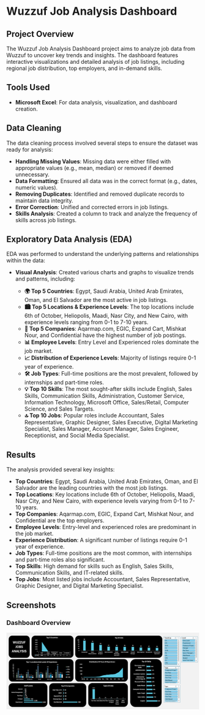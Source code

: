 # Wuzzuf Job Analysis Dashboard

## Project Overview
The Wuzzuf Job Analysis Dashboard project aims to analyze job data from Wuzzuf to uncover key trends and insights. The dashboard features interactive visualizations and detailed analysis of job listings, including regional job distribution, top employers, and in-demand skills.

## Tools Used
- **Microsoft Excel**: For data analysis, visualization, and dashboard creation.

## Data Cleaning
The data cleaning process involved several steps to ensure the dataset was ready for analysis:
- **Handling Missing Values**: Missing data were either filled with appropriate values (e.g., mean, median) or removed if deemed unnecessary.
- **Data Formatting**: Ensured all data was in the correct format (e.g., dates, numeric values).
- **Removing Duplicates**: Identified and removed duplicate records to maintain data integrity.
- **Error Correction**: Unified and corrected errors in job listings.
- **Skills Analysis**: Created a column to track and analyze the frequency of skills across job listings.

## Exploratory Data Analysis (EDA)
EDA was performed to understand the underlying patterns and relationships within the data:
- **Visual Analysis**: Created various charts and graphs to visualize trends and patterns, including:

  - **🌍 Top 5 Countries**: Egypt, Saudi Arabia, United Arab Emirates, Oman, and El Salvador are the most active in job listings.
  - **🏙 Top 5 Locations & Experience Levels**: The top locations include 6th of October, Heliopolis, Maadi, Nasr City, and New Cairo, with experience levels ranging from 0-1 to 7-10 years.
  - **🏢 Top 5 Companies**: Aqarmap.com, EGIC, Expand Cart, Mishkat Nour, and Confidential have the highest number of job postings.
  - **📊 Employee Levels**: Entry Level and Experienced roles dominate the job market.
  - **📈 Distribution of Experience Levels**: Majority of listings require 0-1 year of experience.
  - **🛠 Job Types**: Full-time positions are the most prevalent, followed by internships and part-time roles.
  - **💡 Top 10 Skills**: The most sought-after skills include English, Sales Skills, Communication Skills, Administration, Customer Service, Information Technology, Microsoft Office, Sales/Retail, Computer Science, and Sales Targets.
  - **🔝 Top 10 Jobs**: Popular roles include Accountant, Sales Representative, Graphic Designer, Sales Executive, Digital Marketing Specialist, Sales Manager, Account Manager, Sales Engineer, Receptionist, and Social Media Specialist.

## Results
The analysis provided several key insights:
- **Top Countries**: Egypt, Saudi Arabia, United Arab Emirates, Oman, and El Salvador are the leading countries with the most job listings.
- **Top Locations**: Key locations include 6th of October, Heliopolis, Maadi, Nasr City, and New Cairo, with experience levels varying from 0-1 to 7-10 years.
- **Top Companies**: Aqarmap.com, EGIC, Expand Cart, Mishkat Nour, and Confidential are the top employers.
- **Employee Levels**: Entry-level and experienced roles are predominant in the job market.
- **Experience Distribution**: A significant number of listings require 0-1 year of experience.
- **Job Types**: Full-time positions are the most common, with internships and part-time roles also significant.
- **Top Skills**: High demand for skills such as English, Sales Skills, Communication Skills, and IT-related skills.
- **Top Jobs**: Most listed jobs include Accountant, Sales Representative, Graphic Designer, and Digital Marketing Specialist.


## Screenshots

### Dashboard Overview
![Wuzzuf Job Analysis Dashboard](Wuzzuf%20Dashboard.png)
